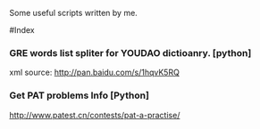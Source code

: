 
Some useful scripts written by me.


#Index

### GRE words list spliter for YOUDAO dictioanry. [python]

xml source: http://pan.baidu.com/s/1hqvK5RQ

### Get PAT problems Info [Python]

http://www.patest.cn/contests/pat-a-practise/
